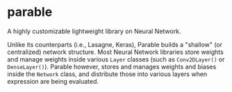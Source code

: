 # parable

A highly customizable lightweight library on Neural Network.

Unlike its counterparts (i.e., Lasagne, Keras), Parable builds a "shallow" (or centralized) network structure. Most Neural Network libraries store weights and manage weights inside various `Layer` classes (such as `Conv2DLayer()` or `DenseLayer()`). Parable however, stores and manages weights and biases inside the `Network` class, and distribute those into various layers when expression are being evaluated.